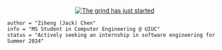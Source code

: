 <p align="center">
  <a href="https://github.com/zihengjackchen">
    <img src="https://leetcode-stats.vercel.app/api?username=zihengjackchen&theme=Mist" alt="The grind has just started">
  </a>
</p>

```
author = "Ziheng (Jack) Chen"
info = "MS Student in Computer Engineering @ UIUC"
status = "Actively seeking an internship in software engineering for Summer 2024"
```
